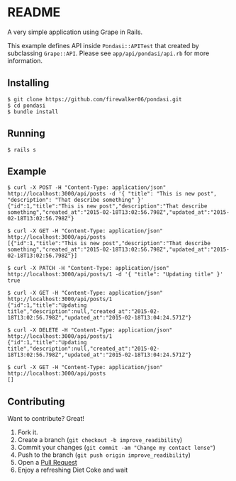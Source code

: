 # README

A very simple application using Grape in Rails.

This example defines API inside `Pondasi::APITest` that created by subclassing `Grape::API`. Please see `app/api/pondasi/api.rb` for more information.

## Installing

```
$ git clone https://github.com/firewalker06/pondasi.git
$ cd pondasi
$ bundle install
```

## Running

```
$ rails s
```

## Example

```
$ curl -X POST -H "Content-Type: application/json" http://localhost:3000/api/posts -d '{ "title": "This is new post", "description": "That describe something" }'
{"id":1,"title":"This is new post","description":"That describe something","created_at":"2015-02-18T13:02:56.798Z","updated_at":"2015-02-18T13:02:56.798Z"}

$ curl -X GET -H "Content-Type: application/json" http://localhost:3000/api/posts
[{"id":1,"title":"This is new post","description":"That describe something","created_at":"2015-02-18T13:02:56.798Z","updated_at":"2015-02-18T13:02:56.798Z"}]

$ curl -X PATCH -H "Content-Type: application/json" http://localhost:3000/api/posts/1 -d '{ "title": "Updating title" }'
true

$ curl -X GET -H "Content-Type: application/json" http://localhost:3000/api/posts/1
{"id":1,"title":"Updating title","description":null,"created_at":"2015-02-18T13:02:56.798Z","updated_at":"2015-02-18T13:04:24.571Z"}

$ curl -X DELETE -H "Content-Type: application/json" http://localhost:3000/api/posts/1
{"id":1,"title":"Updating title","description":null,"created_at":"2015-02-18T13:02:56.798Z","updated_at":"2015-02-18T13:04:24.571Z"}

$ curl -X GET -H "Content-Type: application/json" http://localhost:3000/api/posts
[]
```

## Contributing

Want to contribute? Great!

1. Fork it.
2. Create a branch (`git checkout -b improve_readibility`)
3. Commit your changes (`git commit -am "Change my contact lense"`)
4. Push to the branch (`git push origin improve_readibility`)
5. Open a [Pull Request](https://github.com/firewalker06/pondasi/pulls)
6. Enjoy a refreshing Diet Coke and wait
